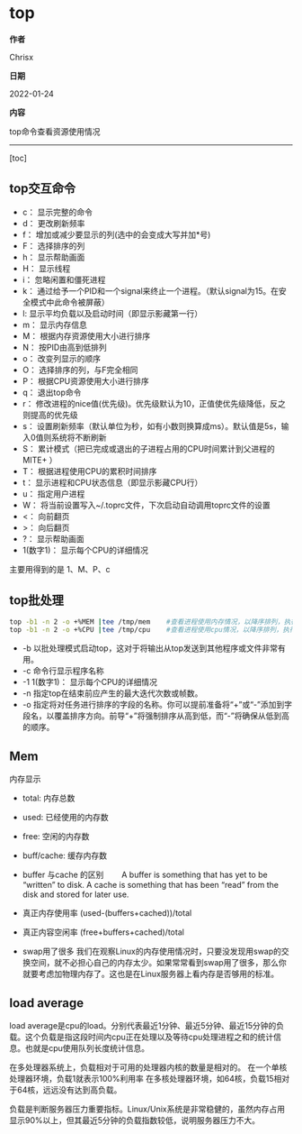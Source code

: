 # top

**作者**

Chrisx

**日期**

2022-01-24

**内容**

top命令查看资源使用情况

----

[toc]

## top交互命令

* c： 显示完整的命令
* d： 更改刷新频率
* f： 增加或减少要显示的列(选中的会变成大写并加*号)
* F： 选择排序的列
* h： 显示帮助画面
* H： 显示线程
* i： 忽略闲置和僵死进程
* k： 通过给予一个PID和一个signal来终止一个进程。（默认signal为15。在安全模式中此命令被屏蔽）
* l:  显示平均负载以及启动时间（即显示影藏第一行）
* m： 显示内存信息
* M： 根据内存资源使用大小进行排序
* N： 按PID由高到低排列
* o： 改变列显示的顺序
* O： 选择排序的列，与F完全相同
* P： 根据CPU资源使用大小进行排序
* q： 退出top命令
* r： 修改进程的nice值(优先级)。优先级默认为10，正值使优先级降低，反之则提高的优先级
* s： 设置刷新频率（默认单位为秒，如有小数则换算成ms）。默认值是5s，输入0值则系统将不断刷新
* S： 累计模式（把已完成或退出的子进程占用的CPU时间累计到父进程的MITE+ ）
* T： 根据进程使用CPU的累积时间排序
* t： 显示进程和CPU状态信息（即显示影藏CPU行）
* u： 指定用户进程
* W： 将当前设置写入~/.toprc文件，下次启动自动调用toprc文件的设置
* <： 向前翻页
* \>： 向后翻页
* ?： 显示帮助画面
* 1(数字1)： 显示每个CPU的详细情况

主要用得到的是 1、M、P、c

## top批处理

```sh
top -b1 -n 2 -o +%MEM |tee /tmp/mem    #查看进程使用内存情况，以降序排列，执行2s，输出到文件
top -b1 -n 2 -o +%CPU |tee /tmp/cpu    #查看进程使用cpu情况，以降序排列，执行2s，输出到文件

```

* -b 以批处理模式启动top，这对于将输出从top发送到其他程序或文件非常有用。
* -c 命令行显示程序名称
* -1 1(数字1)： 显示每个CPU的详细情况
* -n 指定top在结束前应产生的最大迭代次数或帧数。
* -o 指定将对任务进行排序的字段的名称。你可以提前准备将“+”或“-”添加到字段名，以覆盖排序方向。前导“+”将强制排序从高到低，而“-”将确保从低到高的顺序。

## Mem

内存显示

* total: 内存总数
* used: 已经使用的内存数
* free: 空闲的内存数
* buff/cache: 缓存内存数

* buffer 与cache 的区别
　　A buffer is something that has yet to be “written” to disk. A cache is something that has been “read” from the disk and stored for later use.

* 真正内存使用率
(used-(buffers+cached))/total

* 真正内容空闲率
(free+buffers+cached)/total

* swap用了很多
我们在观察Linux的内存使用情况时，只要没发现用swap的交换空间，就不必担心自己的内存太少。如果常常看到swap用了很多，那么你就要考虑加物理内存了。这也是在Linux服务器上看内存是否够用的标准。

## load average

load average是cpu的load。分别代表最近1分钟、最近5分钟、最近15分钟的负载。这个负载是指这段时间内cpu正在处理以及等待cpu处理进程之和的统计信息。也就是cpu使用队列长度统计信息。

在多处理器系统上，负载相对于可用的处理器内核的数量是相对的。
在一个单核处理器环境，负载1就表示100%利用率
在多核处理器环境，如64核，负载15相对于64核，远远没有达到高负载。

负载是判断服务器压力重要指标。Linux/Unix系统是非常稳健的，虽然内存占用显示90%以上，但其最近5分钟的负载指数较低，说明服务器压力不大。